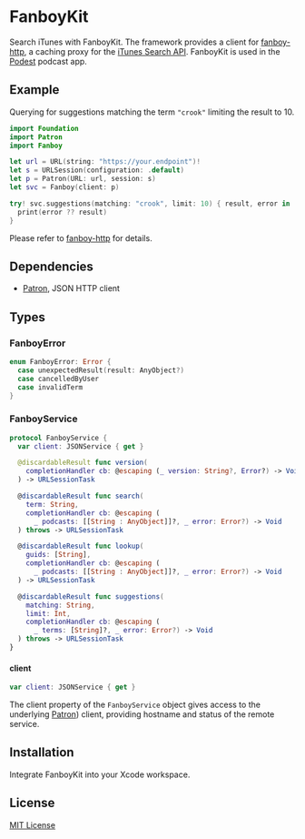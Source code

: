 # FanboyKit

Search iTunes with FanboyKit. The framework provides a client for [fanboy-http](https://github.com/michaelnisi/fanboy-http), a caching proxy for the [iTunes Search API](https://affiliate.itunes.apple.com/resources/documentation/itunes-store-web-service-search-api/). FanboyKit is used in the [Podest](https://github.com/michaelnisi/podest) podcast app.

## Example

Querying for suggestions matching the term `"crook"` limiting the result to 10.

```swift
import Foundation
import Patron
import Fanboy

let url = URL(string: "https://your.endpoint")!
let s = URLSession(configuration: .default)
let p = Patron(URL: url, session: s)
let svc = Fanboy(client: p)

try! svc.suggestions(matching: "crook", limit: 10) { result, error in
  print(error ?? result)
}
```

Please refer to [fanboy-http](https://github.com/michaelnisi/fanboy-http) for details.

## Dependencies

- [Patron](https://github.com/michaelnisi/patron), JSON HTTP client

## Types

### FanboyError

```swift
enum FanboyError: Error {
  case unexpectedResult(result: AnyObject?)
  case cancelledByUser
  case invalidTerm
}
```

### FanboyService

```swift
protocol FanboyService {
  var client: JSONService { get }

  @discardableResult func version(
    completionHandler cb: @escaping (_ version: String?, Error?) -> Void
  ) -> URLSessionTask

  @discardableResult func search(
    term: String,
    completionHandler cb: @escaping (
      _ podcasts: [[String : AnyObject]]?, _ error: Error?) -> Void
  ) throws -> URLSessionTask

  @discardableResult func lookup(
    guids: [String],
    completionHandler cb: @escaping (
      _ podcasts: [[String : AnyObject]]?, _ error: Error?) -> Void
  ) -> URLSessionTask

  @discardableResult func suggestions(
    matching: String,
    limit: Int,
    completionHandler cb: @escaping (
      _ terms: [String]?, _ error: Error?) -> Void
  ) throws -> URLSessionTask
}
```

#### client

```swift
var client: JSONService { get }
```

The client property of the `FanboyService` object gives access to the underlying [Patron](https://github.com/michaelnisi/patron)) client, providing hostname and status of the remote service.

## Installation

Integrate FanboyKit into your Xcode workspace.

## License

[MIT License](https://github.com/michaelnisi/fanboy-kit/blob/master/LICENSE)
